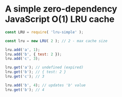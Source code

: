 # A simple zero-dependency JavaScript O(1) LRU cache

```js
const LRU = require( 'lru-simple' );

const lru = new LRU( 2 ); // 2 - max cache size

lru.add('a', 1);
lru.add('b', { test: 2 });
lru.add('c', 3);

lru.get('a'); // undefined (expired)
lru.get('b'); // { test: 2 }
lru.get('c'); // 3

lru.add('b', 4); // updates 'b' value
lru.get('b'); // 4
```